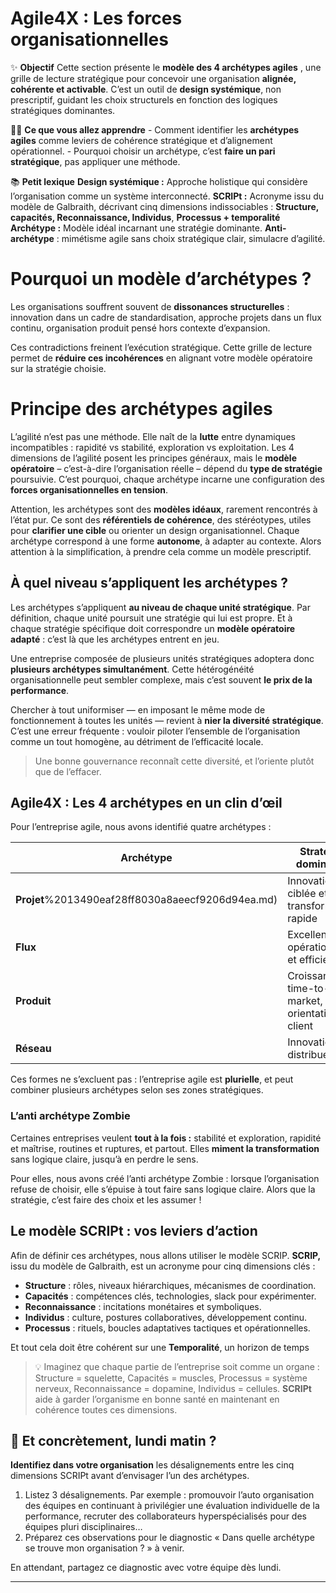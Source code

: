 # Agile4X : Les forces organisationnelles



✨ **Objectif** Cette section présente le **modèle des 4 archétypes agiles** , une grille de lecture stratégique pour concevoir une organisation **alignée, cohérente et activable**. C’est un outil de **design systémique**, non prescriptif, guidant les choix structurels en fonction des logiques stratégiques dominantes.

🧑‍🎓 **Ce que vous allez apprendre** - Comment identifier les **archétypes agiles** comme leviers de cohérence stratégique et d’alignement opérationnel. - Pourquoi choisir un archétype, c’est **faire un pari stratégique**, pas appliquer une méthode.

📚 **Petit lexique** **Design systémique :** Approche holistique qui considère l’organisation comme un système interconnecté. **SCRIPt :** Acronyme issu du modèle de Galbraith, décrivant cinq dimensions indissociables : **Structure, capacités, Reconnaissance, Individus**, **Processus + temporalité** **Archétype :** Modèle idéal incarnant une stratégie dominante. **Anti-archétype** : mimétisme agile sans choix stratégique clair, simulacre d’agilité.

# Pourquoi un modèle d’archétypes ?

Les organisations souffrent souvent de **dissonances structurelles** : innovation dans un cadre de standardisation, approche projets dans un flux continu, organisation produit pensé hors contexte d’expansion.

Ces contradictions freinent l’exécution stratégique. Cette grille de lecture permet de **réduire ces incohérences** en alignant votre modèle opératoire sur la stratégie choisie.

# Principe des archétypes agiles

L’agilité n’est pas une méthode. Elle naît de la **lutte** entre dynamiques incompatibles : rapidité vs stabilité, exploration vs exploitation. Les 4 dimensions de l’agilité posent les principes généraux, mais le **modèle opératoire** – c’est-à-dire l’organisation réelle – dépend du **type de stratégie** poursuivie.  C’est pourquoi, chaque archétype incarne une configuration des **forces organisationnelles en tension**.

Attention, les archétypes sont des **modèles idéaux**, rarement rencontrés à l’état pur. Ce sont des **référentiels de cohérence**, des stéréotypes, utiles pour **clarifier une cible** ou orienter un design organisationnel. Chaque archétype correspond à une forme **autonome**, à adapter au contexte. Alors attention à la simplification, à prendre cela comme un modèle prescriptif.

## À quel niveau s’appliquent les archétypes ?

Les archétypes s’appliquent **au niveau de chaque unité stratégique**. Par définition, chaque unité poursuit une stratégie qui lui est propre. Et à chaque stratégie spécifique doit correspondre un **modèle opératoire adapté** : c’est là que les archétypes entrent en jeu.

Une entreprise composée de plusieurs unités stratégiques adoptera donc **plusieurs archétypes simultanément**. Cette hétérogénéité organisationnelle peut sembler complexe, mais c’est souvent **le prix de la performance**.

Chercher à tout uniformiser — en imposant le même mode de fonctionnement à toutes les unités — revient à **nier la diversité stratégique**. C’est une erreur fréquente : vouloir piloter l’ensemble de l’organisation comme un tout homogène, au détriment de l’efficacité locale.

> Une bonne gouvernance reconnaît cette diversité, et l’oriente plutôt que de l’effacer.
> 

## Agile4X : Les 4 archétypes en un clin d’œil

Pour l’entreprise agile, nous avons identifié quatre archétypes :

| Archétype | Stratégie dominante | Zone 4E privilégiée |
| --- | --- | --- |
| **Projet**%2013490eaf28ff8030a8aeecf9206d94ea.md) | Innovation ciblée et transformation rapide | Exploration / Transformation / Exclusion |
| **Flux** | Excellence opérationnelle et efficience | Exploitation |
| **Produit** | Croissance, time-to-market, orientation client | Expansion |
| **Réseau** | Innovation distribuée | Exploration / Exploitation |

Ces formes ne s’excluent pas : l’entreprise agile est **plurielle**, et peut combiner plusieurs archétypes selon ses zones stratégiques.

### L’anti archétype **Zombie**

Certaines entreprises veulent **tout à la fois :** stabilité et exploration, rapidité et maîtrise, routines et ruptures, et partout. Elles **miment la transformation** sans logique claire, jusqu’à en perdre le sens.

Pour elles, nous avons créé l’anti archétype Zombie : lorsque l’organisation refuse de choisir, elle s’épuise à tout faire sans logique claire. Alors que la stratégie, c’est faire des choix et les assumer !

## Le modèle SCRIPt : vos leviers d’action

Afin de définir ces archétypes, nous allons utiliser le modèle SCRIP. **SCRIP,** issu du modèle de Galbraith, est un acronyme pour cinq dimensions clés :

- **Structure** : rôles, niveaux hiérarchiques, mécanismes de coordination.
- **Capacités** : compétences clés, technologies, slack pour expérimenter.
- **Reconnaissance** : incitations monétaires et symboliques.
- **Individus** : culture, postures collaboratives, développement continu.
- **Processus** : rituels, boucles adaptatives tactiques et opérationnelles.

Et tout cela doit être cohérent sur une **Temporalité**, un horizon de temps

> 💡 Imaginez que chaque partie de l’entreprise soit comme un organe : 
Structure = squelette, Capacités = muscles, Processus = système nerveux, Reconnaissance = dopamine, Individus = cellules. **SCRIPt** aide à garder l’organisme en bonne santé en maintenant en cohérence toutes ces dimensions.
> 

## 👣 Et concrètement, lundi matin ?

**Identifiez dans votre organisation** les désalignements entre les cinq dimensions SCRIPt avant d’envisager l’un des archétypes.

1. Listez 3 désalignements. Par exemple : promouvoir l’auto organisation des équipes en continuant à privilégier une évaluation individuelle de la performance, recruter des collaborateurs hyperspécialisés pour des équipes pluri disciplinaires…
2. Préparez ces observations pour le diagnostic « Dans quelle archétype se trouve mon organisation ? » à venir.

En attendant, partagez ce diagnostic avec votre équipe dès lundi.

---

#